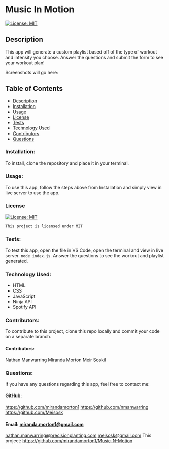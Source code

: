 # Music In Motion

[![License: MIT](https://img.shields.io/badge/License-MIT-yellow.svg)](https://opensource.org/licenses/MIT)
  
  ## Description
  This app will generate a custom playlist based off of the type of workout and intensity you choose. Answer the questions and submit the form to see your workout plan!

Screenshots will go here:


  ## Table of Contents
  * [Description](#description)
  * [Installation](#installation)
  * [Usage](#usage)
  * [License](#license)
  * [Tests](#test)
  * [Technology Used](#technology-used)
  * [Contributors](#contributors)
  * [Questions](#questions)

  ### Installation:
  To install, clone the repository and place it in your terminal. 
  ### Usage:
  To use this app, follow the steps above from Installation and simply view in live server to use the app.
  ### License

  
[![License: MIT](https://img.shields.io/badge/License-MIT-yellow.svg)](https://opensource.org/licenses/MIT)
  
  
`This project is licensed under MIT`
  ### Tests:
  To test this app, open the file in VS Code, open the terminal and view in live server. `node index.js`. Answer the questions to see the workout and playlist generated. 
  ### Technology Used:
  - HTML
  - CSS
  - JavaScript
  - Ninja API
  - Spotify API
  ### Contributors: 
  To contribute to this project, clone this repo locally and commit your code on a separate branch. 
  #### Contributors:
  Nathan Manwarring
  Miranda Morton
  Meir Soskil
  ### Questions:
  If you have any questions regarding this app, feel free to contact me: 
  #### GitHub: 
  https://github.com/mirandamorton1
  https://github.com/nmanwarring
  https://github.com/Meisosk 
  #### Email: miranda.morton1@gmail.com
  nathan.manwarring@precisionplanting.com
  meisosk@gmail.com
  This project: https://github.com/mirandamorton1/Music-N-Motion
